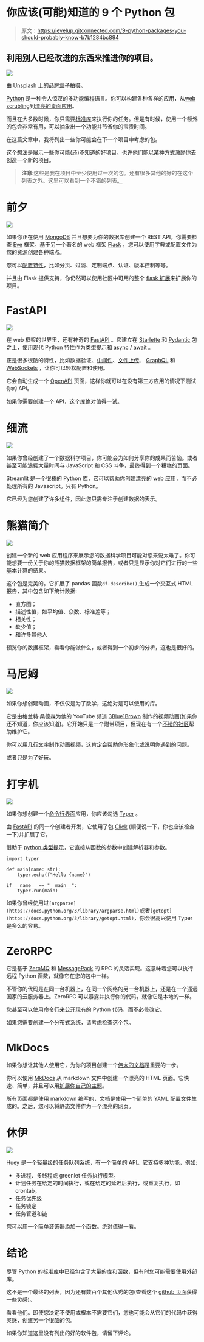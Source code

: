 # 你应该(可能)知道的 9 个 Python 包

> 原文：<https://levelup.gitconnected.com/9-python-packages-you-should-probably-know-b7b1284bc894>

## 利用别人已经改进的东西来推进你的项目。

![](img/e4849b4b0a7abab973dc87a873787a47.png)

由 [Unsplash](https://unsplash.com/s/photos/package?utm_source=unsplash&utm_medium=referral&utm_content=creditCopyText) 上的[品牌盒子](https://unsplash.com/@brandablebox?utm_source=unsplash&utm_medium=referral&utm_content=creditCopyText)拍摄。

[Python](https://www.python.org/) 是一种令人惊叹的多功能编程语言。你可以构建各种各样的应用，从[web scrubling](https://realpython.com/python-web-scraping-practical-introduction/)到[漂亮的桌面应用](https://kivy.org/#home)。

而且在大多数时候，你只需要[标准库](https://docs.python.org/3/library/)来执行你的任务。但是有时候，使用一个额外的包会非常有用，可以抽象出一个功能并节省你的宝贵时间。

在这篇文章中，我将列出一些你可能会在下一个项目中考虑的包。

这个想法是展示一些你可能(还)不知道的好项目。也许他们能以某种方式激励你去创造一个新的项目。

> **注意**:这些是我在项目中至少使用过一次的包。还有很多其他的好的在这个列表之外。这里可以看到一个不错的列表[。](https://github.com/vinta/awesome-python)

# 前夕

![](img/78f937e7777e6504fe4ce90916e8388b.png)

如果你正在使用 [MongoDB](https://www.mongodb.com/) 并且想要为你的数据库创建一个 REST API，你需要检查 [Eve](https://docs.python-eve.org/en/stable/) 框架。基于另一个著名的 web 框架 [Flask](https://flask.palletsprojects.com/en/1.1.x/) ，您可以使用字典或配置文件为您的资源创建各种端点。

您可以[配置特性](https://docs.python-eve.org/en/stable/features.html)，比如分页、过滤、定制端点、认证、版本控制等等。

并且由 Flask 提供支持，你仍然可以使用社区中可用的整个 [flask 扩展](https://pypi.org/search/?c=Framework+%3A%3A+Flask)来扩展你的项目。

# FastAPI

![](img/0f5ba68ea1d68cd62d321a28befc218a.png)

在 web 框架的世界里，还有神奇的 [FastAPI](https://fastapi.tiangolo.com/) 。它建立在 [Starlette](https://www.starlette.io/) 和 [Pydantic](https://pydantic-docs.helpmanual.io/) 包之上，使用现代 Python 特性作为类型提示和 [async / await](https://fastapi.tiangolo.com/async/) 。

正是很多很酷的特性，比如数据验证、[中间件](https://fastapi.tiangolo.com/advanced/middleware/)、[文件上传](https://medium.com/vacatronics/fastapi-is-a-very-cool-open-source-framework-to-construct-api-using-python-eaec1953e8e3)、 [GraphQL](https://fastapi.tiangolo.com/advanced/graphql/) 和 [WebSockets](https://medium.com/vacatronics/how-to-use-websocket-with-fastapi-8460db1c074) ，让你可以轻松配置和使用。

它会自动生成一个 [OpenAPI](https://github.com/OAI/OpenAPI-Specification) 页面，这样你就可以在没有第三方应用的情况下测试你的 API。

如果你需要创建一个 API，这个库绝对值得一试。

# 细流

![](img/45100c7e8ecd81676e4d22806c2d3c8a.png)

如果你曾经创建了一个数据科学项目，你可能会为如何分享你的成果而苦恼。或者甚至可能浪费大量时间与 JavaScript 和 CSS 斗争，最终得到一个糟糕的页面。

Streamlit 是一个很棒的 Python 库，它可以帮助你创建漂亮的 web 应用，而不必处理所有的 Javascript。只有 Python。

它已经为您创建了许多组件，因此您只需专注于创建数据的表示。

# 熊猫简介

![](img/a13f6524129748843cb1d507222a761d.png)

创建一个新的 web 应用程序来展示您的数据科学项目可能对您来说太难了。你可能想要一份关于你的熊猫数据框架的简单报告，或者只是显示你对它们进行的一些基本计算的结果。

这个包是完美的。它扩展了 pandas 函数`df.describe()`,生成一个交互式 HTML 报告，其中包含如下统计数据:

*   直方图；
*   描述性值，如平均值、众数、标准差等；
*   相关性；
*   缺少值；
*   和许多其他人

预览你的数据框架，看看你能做什么，或者得到一个初步的分析，这也是很好的。

# 马尼姆

![](img/ffd75fdffadb42d5659d6314f967cf63.png)

如果你想创建动画，不仅仅是为了数学，这绝对是可以使用的库。

它是由格兰特·桑德森为他的 YouTube 频道 [3Blue1Brown](https://www.youtube.com/channel/UCYO_jab_esuFRV4b17AJtAw) 制作的视频动画(如果你还不知道，你应该知道)。它开始只是一个附带项目，但现在有一个[不错的社区](https://github.com/ManimCommunity/manim/)帮助维护它。

你可以用[几行文字](https://docs.manim.community/en/stable/tutorials/quickstart.html)制作动画视频，这肯定会帮助你形象化或说明你遇到的问题。

或者只是为了好玩。

# 打字机

![](img/4ed3f88c5e98096b913a71f7cbbcf787.png)

如果你想创建一个[命令行界面](https://en.wikipedia.org/wiki/Command-line_interface)应用，你应该勾选 [Typer](https://typer.tiangolo.com/) 。

由 [FastAPI](https://fastapi.tiangolo.com/) 的同一个创建者开发，它使用了包 [Click](https://click.palletsprojects.com/en/7.x/) (顺便说一下，你也应该检查一下)并扩展了它。

借助于 [python 类型提示](https://docs.python.org/3/library/typing.html)，它直接从函数的参数中创建解析器和参数。

```
import typer

def main(name: str):
    typer.echo(f"Hello {name}")

if __name__ == "__main__":
    typer.run(main)
```

如果你曾经使用过`[argparse](https://docs.python.org/3/library/argparse.html)`或者`[getopt](https://docs.python.org/3/library/getopt.html)`，你会很高兴使用 Typer 是多么的容易。

# ZeroRPC

它是基于 [ZeroMQ](https://zeromq.org/) 和 [MessagePack](https://msgpack.org/index.html) 的 RPC 的灵活实现。这意味着您可以执行远程 Python 函数，就像它在您的包中一样。

不管你的代码是在同一台机器上，在同一个网络的另一台机器上，还是在一个遥远国家的云服务器上。ZeroRPC 可以暴露并执行你的代码，就像它是本地的一样。

您甚至可以使用命令行来公开现有的 Python 代码，而不必修改它。

如果您需要创建一个分布式系统，请考虑检查这个包。

# MkDocs

如果你想让其他人使用它，为你的项目创建一个[伟大的文档](https://betterprogramming.pub/why-programmers-should-write-tutorials-6ecbb83f43e3)是重要的一步。

你可以使用 [MkDocs](https://www.mkdocs.org/) 从 markdown 文件中创建一个漂亮的 HTML 页面。它快速、简单，并且可以用[扩展你自己的主题](https://www.mkdocs.org/user-guide/styling-your-docs/#styling-your-docs)。

所有页面都是使用 markdown 编写的，文档是使用一个简单的 YAML 配置文件生成的。之后，您可以将静态文件作为一个漂亮的网页。

# 休伊

![](img/8e8f23397ca8f5391a8f005a972a67a8.png)

Huey 是一个轻量级的任务队列系统，有一个简单的 API。它支持多种功能，例如:

*   多进程、多线程或 greenlet 任务执行模型。
*   计划任务在给定的时间执行，或在给定的延迟后执行，或重复执行，如 crontab。
*   任务优先级
*   任务锁定
*   任务管道和链

您可以用一个简单装饰器添加一个函数。绝对值得一看。

# 结论

尽管 Python 的标准库中已经包含了大量的库和函数，但有时您可能需要使用外部库。

这不是一个最终的列表，因为还有数百个其他优秀的包(查看这个 [github 页面](https://github.com/vinta/awesome-python)获得一些灵感)。

看看他们。即使您决定不使用或根本不需要它们，您也可能会从它们的代码中获得灵感，创建另一个很酷的包。

如果你知道这里没有列出的好的软件包，请留下评论。